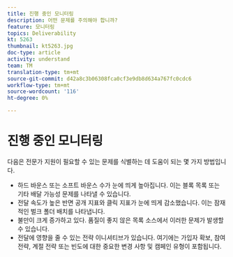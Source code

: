 ```yaml
---
title: 진행 중인 모니터링
description: 어떤 문제를 주의해야 합니까?
feature: 모니터링
topics: Deliverability
kt: 5263
thumbnail: kt5263.jpg
doc-type: article
activity: understand
team: TM
translation-type: tm+mt
source-git-commit: d42a8c3b06308fca0cf3e9db8d634a767fc0cdc6
workflow-type: tm+mt
source-wordcount: '116'
ht-degree: 0%

---
```



# 진행 중인 모니터링

다음은 전문가 지원이 필요할 수 있는 문제를 식별하는 데 도움이 되는 몇 가지 방법입니다.

* 하드 바운스 또는 소프트 바운스 수가 눈에 띄게 높아집니다. 이는 블록 목록 또는 기타 배달 가능성 문제를 나타낼 수 있습니다.
* 전달 속도가 높은 반면 공개 지표와 클릭 지표가 눈에 띄게 감소했습니다. 이는 잠재적인 벌크 폴더 배치를 나타냅니다.
* 불만이 크게 증가하고 있다. 품질이 좋지 않은 목록 소스에서 이러한 문제가 발생할 수 있습니다.
* 전달에 영향을 줄 수 있는 전략 이니셔티브가 있습니다. 여기에는 가입자 확보, 참여 전략, 계절 전략 또는 빈도에 대한 중요한 변경 사항 및 캠페인 유형이 포함됩니다.
